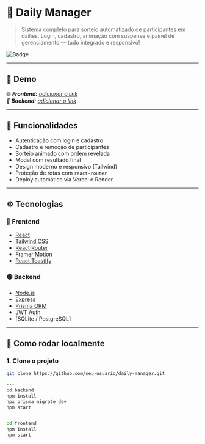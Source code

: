 # 🎲 Daily Manager

> Sistema completo para sorteio automatizado de participantes em dailies. Login, cadastro, animação com suspense e painel de gerenciamento — tudo integrado e responsivo!

![Badge](https://img.shields.io/badge/stack-React%20%2B%20Node.js-blueviolet)

---

## 🔗 Demo

🌐 _**Frontend:** [adicionar o link](https://projeto.app)  
🔌 **Backend:** [adicionar o link](https://api.com)_

---

## 🧠 Funcionalidades

- Autenticação com login e cadastro
- Cadastro e remoção de participantes
- Sorteio animado com ordem revelada
- Modal com resultado final
- Design moderno e responsivo (Tailwind)
- Proteção de rotas com `react-router`
- Deploy automático via Vercel e Render

---

## ⚙️ Tecnologias

### 🔵 Frontend
- [React](https://reactjs.org)
- [Tailwind CSS](https://tailwindcss.com)
- [React Router](https://reactrouter.com/)
- [Framer Motion](https://www.framer.com/motion/)
- [React Toastify](https://fkhadra.github.io/react-toastify/)

### 🟢 Backend
- [Node.js](https://nodejs.org)
- [Express](https://expressjs.com)
- [Prisma ORM](https://www.prisma.io)
- [JWT Auth](https://jwt.io)
- [SQLite / PostgreSQL]

---

## 🚀 Como rodar localmente

### 1. Clone o projeto

```bash
git clone https://github.com/seu-usuario/daily-manager.git

---
cd backend
npm install
npx prisma migrate dev
npm start


cd frontend
npm install
npm start
